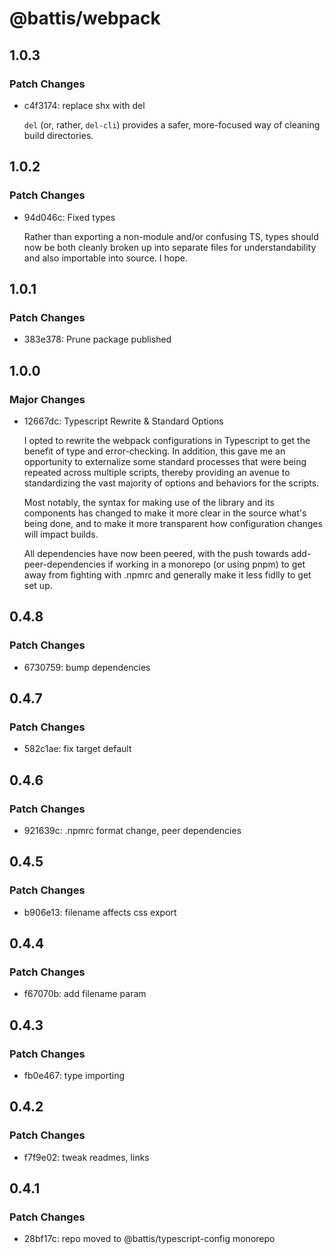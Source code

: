 # @battis/webpack

## 1.0.3

### Patch Changes

- c4f3174: replace shx with del

  `del` (or, rather, `del-cli`) provides a safer, more-focused way of cleaning build directories.

## 1.0.2

### Patch Changes

- 94d046c: Fixed types

  Rather than exporting a non-module and/or confusing TS, types should now be both cleanly broken up into separate files for understandability and also importable into source. I hope.

## 1.0.1

### Patch Changes

- 383e378: Prune package published

## 1.0.0

### Major Changes

- 12667dc: Typescript Rewrite & Standard Options

  I opted to rewrite the webpack configurations in Typescript to get the benefit of type and error-checking. In addition, this gave me an opportunity to externalize some standard processes that were being repeated across multiple scripts, thereby providing an avenue to standardizing the vast majority of options and behaviors for the scripts.

  Most notably, the syntax for making use of the library and its components has changed to make it more clear in the source what's being done, and to make it more transparent how configuration changes will impact builds.

  All dependencies have now been peered, with the push towards add-peer-dependencies if working in a monorepo (or using pnpm) to get away from fighting with .npmrc and generally make it less fidlly to get set up.

## 0.4.8

### Patch Changes

- 6730759: bump dependencies

## 0.4.7

### Patch Changes

- 582c1ae: fix target default

## 0.4.6

### Patch Changes

- 921639c: .npmrc format change, peer dependencies

## 0.4.5

### Patch Changes

- b906e13: filename affects css export

## 0.4.4

### Patch Changes

- f67070b: add filename param

## 0.4.3

### Patch Changes

- fb0e467: type importing

## 0.4.2

### Patch Changes

- f7f9e02: tweak readmes, links

## 0.4.1

### Patch Changes

- 28bf17c: repo moved to @battis/typescript-config monorepo
